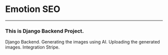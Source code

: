 # Emotion SEO
---
### This is Django Backend Project.

Django Backend.
Generating the images using AI.
Uploading the generated images.
Integration Stripe.
